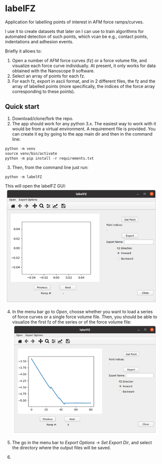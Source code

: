 # labelFZ
Application for labelling points of interest in AFM force ramps/curves.

I use it to create datasets that later on I can use to train algorithms for automated detection of such points, which vcan be e.g., contact points, indentations and adhesion events.

Briefly it allows to:
1. Open a number of AFM force curves (fz) or a force volume file, and visualize each force curve individually. At present, it only works for data obtained with the Nanoscope 9 software.
2. Select an array of points for each fz.
3. For each fz, export in ascii format, and in 2 different files, the fz and the array of labelled points (more specifically, the indices of the force array corresponding to these points). 

## Quick start
1. Download/clone/fork the repo.
2. The app should work for any python 3.x. The easiest way to work with it would be from a virtual environment. A requirement file is provided. You can create it eg by going to the app main dir and then in the command line:
```
python -m venv
source venv/bin/activate
python -m pip install -r requirements.txt
```
3. Then, from the command line just run:
```
python -m labelFZ
```

This will open the labelFZ GUI:
![labelFZ GUI](Figures/MainGUI.png)

4. In the menu bar go to *Open*, choose whether you want to load a series of force curves or a single force volume file. Then, you should be able to visualize the first fz of the series or of the force volume file:
![labelFZ GUI](Figures/Curve.png)

5. The go in the menu bar to *Export Options -> Set Export Dir*, and select the directory where the output files will be saved.
6. 

